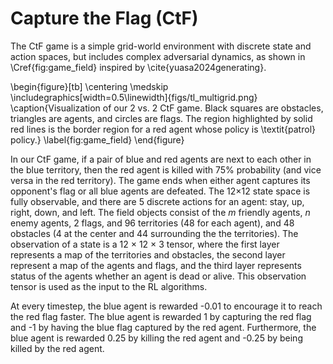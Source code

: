 # Capture the Flag (CtF)

The CtF game is a simple grid-world environment with discrete state and action spaces, but includes complex adversarial dynamics, as shown in \Cref{fig:game_field} inspired by \cite{yuasa2024generating}.

\begin{figure}[tb]
    \centering
    \medskip
    \includegraphics[width=0.5\linewidth]{figs/tl_multigrid.png}
    \caption{Visualization of our 2 vs. 2 CtF game. Black squares are obstacles, triangles are agents, and circles are flags. The region highlighted by solid red lines is the border region for a red agent whose policy is \textit{patrol} policy.}
    \label{fig:game_field}
\end{figure}

In our CtF game, if a pair of blue and red agents are next to each other in the blue territory, then the red agent is killed with 75\% probability (and vice versa in the red territory).
The game ends when either agent captures its opponent's flag or all blue agents are defeated. 
The 12$\times$12 state space is fully observable, and there are 5 discrete actions for an agent: stay, up, right, down, and left.
The field objects consist of the $m$ friendly agents, $n$ enemy agents, 2 flags, and 96 territories (48 for each agent), and 48 obstacles (4 at the center and 44 surrounding the the territories).
The observation of a state is a 12 $\times$ 12 $\times$ 3 tensor, where the first layer represents a map of the territories and obstacles, the second layer represent a map of the agents and flags, and the third layer represents status of the agents whether an agent is dead or alive.
This observation tensor is used as the input to the RL algorithms.

At every timestep, the blue agent is rewarded -0.01 to encourage it to reach the red flag faster.
The blue agent is rewarded 1 by capturing the red flag and -1 by having the blue flag captured by the red agent.
Furthermore, the blue agent is rewarded 0.25 by killing the red agent and -0.25 by being killed by the red agent.